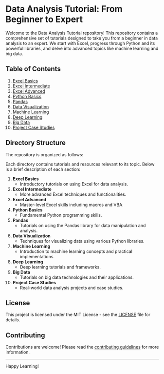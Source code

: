 # Data Analysis Tutorial: From Beginner to Expert

Welcome to the Data Analysis Tutorial repository! This repository contains a comprehensive set of tutorials designed to take you from a beginner in data analysis to an expert. We start with Excel, progress through Python and its powerful libraries, and delve into advanced topics like machine learning and big data.

## Table of Contents

1. [Excel Basics](01_Excel_Basics/README.md)
2. [Excel Intermediate](02_Excel_Intermediate/README.md)
3. [Excel Advanced](03_Excel_Advanced/README.md)
4. [Python Basics](04_Python_Basics/README.md)
5. [Pandas](05_Pandas/README.md)
6. [Data Visualization](06_Data_Visualization/README.md)
7. [Machine Learning](07_Machine_Learning/README.md)
8. [Deep Learning](08_Deep_Learning/README.md)
9. [Big Data](09_Big_Data/README.md)
10. [Project Case Studies](10_Project_Case_Studies/README.md)

## Directory Structure

The repository is organized as follows:


Each directory contains tutorials and resources relevant to its topic. Below is a brief description of each section:

1. **Excel Basics**
    - Introductory tutorials on using Excel for data analysis.
2. **Excel Intermediate**
    - More advanced Excel techniques and functionalities.
3. **Excel Advanced**
    - Master-level Excel skills including macros and VBA.
4. **Python Basics**
    - Fundamental Python programming skills.
5. **Pandas**
    - Tutorials on using the Pandas library for data manipulation and analysis.
6. **Data Visualization**
    - Techniques for visualizing data using various Python libraries.
7. **Machine Learning**
    - Introduction to machine learning concepts and practical implementations.
8. **Deep Learning**
    - Deep learning tutorials and frameworks.
9. **Big Data**
    - Tutorials on big data technologies and their applications.
10. **Project Case Studies**
    - Real-world data analysis projects and case studies.

## License

This project is licensed under the MIT License - see the [LICENSE](LICENSE) file for details.

## Contributing

Contributions are welcome! Please read the [contributing guidelines](CONTRIBUTING.md) for more information.

---

Happy Learning!
